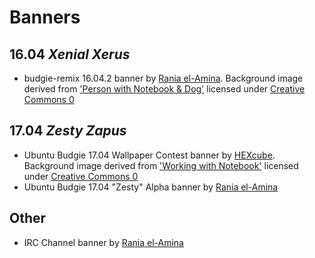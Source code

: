 Banners
=======

16.04 *Xenial Xerus*
------------------
- budgie-remix 16.04.2 banner by [Rania el-Amina][raniaamina]. Background image derived from ['Person with Notebook & Dog'][xenial-point2-background] licensed under [Creative Commons 0][CC-0]

17.04 *Zesty Zapus*
-----------------
- Ubuntu Budgie 17.04 Wallpaper Contest banner by [HEXcube][hexcube]. Background image derived from ['Working with Notebook'][zesty-alpha-background] licensed under [Creative Commons 0][CC-0]
- Ubuntu Budgie 17.04 "Zesty" Alpha banner by [Rania el-Amina][raniaamina]

Other
-----
- IRC Channel banner by [Rania el-Amina][raniaamina]


[hexcube]: https://hexcube.deviantart.com "HEXcube's DeviantArt page"
[raniaamina]: https://github.com/raniaamina "Rania's GitHub page"
[xenial-point2-background]: https://www.pexels.com/photo/mockup-person-working-laptop-31279/ "Person with Notebook & Dog"
[zesty-alpha-background]: https://www.pexels.com/photo/man-person-apple-iphone-164/ "Notebook background from Pexels"
[CC-0]: https://creativecommons.org/publicdomain/zero/1.0/ "More info on CC 0"

